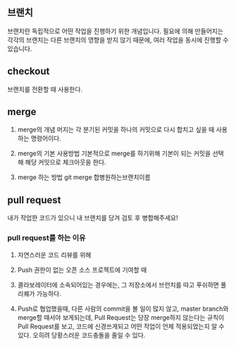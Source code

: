 ## 브랜치
브랜치란 독립적으로 어떤 작업을 진행하기 위한 개념입니다. 필요에 의해 만들어지는 각각의 브랜치는 다른 브랜치의 영향을 받지 않기 때문에, 여러 작업을 동시에 진행할 수 있습니다.

## checkout
브랜치를 전환할 때 사용한다.

## merge
1. merge의 개념
머지는 각 분기된 커밋을 하나의 커밋으로 다시 합치고 싶을 때 사용하는 명령어이다.

2. merge의 기본 사용방법
기본적으로 merge를 하기위해 기본이 되는 커밋을 선택해 해당 커밋으로 체크아웃을 한다.

3. merge 하는 방법
git merge 합병원하는브랜치이름

## pull request

내가 작업한 코드가 있으니 내 브랜치를 당겨 검토 후 병합해주세요!

### pull request를 하는 이유
1. 자연스러운 코드 리뷰를 위해
2. Push 권한이 없는 오픈 소스 프로젝트에 기여할 때
3. 콜라보레이터에 소속되어있는 경우에는, 그 저장소에서 브런치를 따고 푸쉬하면 풀리퀘가 가능하다.

4. Push로 협업했을때, 다른 사람의 commit을 볼 일이 많지 않고, master branch와 merge할 때서야 보게되는데, Pull Request는 당장 merge하지 않는다는 규칙이 Pull Request를 보고, 코드에 신경쓰게되고 어떤 작업이 언제 적용되었는지 알 수 있다. 오히려 당황스러운 코드충돌을 줄일 수 있다.